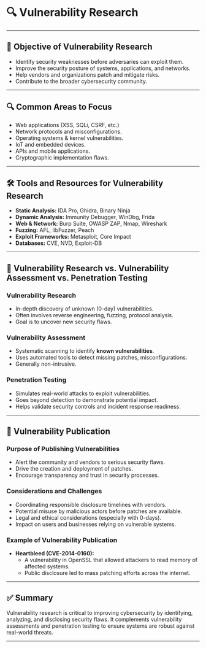 # 🔍 Vulnerability Research

---

## 🎯 Objective of Vulnerability Research
- Identify security weaknesses before adversaries can exploit them.
- Improve the security posture of systems, applications, and networks.
- Help vendors and organizations patch and mitigate risks.
- Contribute to the broader cybersecurity community.

---

## 🔍 Common Areas to Focus
- Web applications (XSS, SQLi, CSRF, etc.)
- Network protocols and misconfigurations.
- Operating systems & kernel vulnerabilities.
- IoT and embedded devices.
- APIs and mobile applications.
- Cryptographic implementation flaws.

---

## 🛠 Tools and Resources for Vulnerability Research
- **Static Analysis:** IDA Pro, Ghidra, Binary Ninja
- **Dynamic Analysis:** Immunity Debugger, WinDbg, Frida
- **Web & Network:** Burp Suite, OWASP ZAP, Nmap, Wireshark
- **Fuzzing:** AFL, libFuzzer, Peach
- **Exploit Frameworks:** Metasploit, Core Impact
- **Databases:** CVE, NVD, Exploit-DB

---

## 🧪 Vulnerability Research vs. Vulnerability Assessment vs. Penetration Testing

### Vulnerability Research
- In-depth discovery of unknown (0-day) vulnerabilities.
- Often involves reverse engineering, fuzzing, protocol analysis.
- Goal is to uncover new security flaws.

### Vulnerability Assessment
- Systematic scanning to identify **known vulnerabilities**.
- Uses automated tools to detect missing patches, misconfigurations.
- Generally non-intrusive.

### Penetration Testing
- Simulates real-world attacks to exploit vulnerabilities.
- Goes beyond detection to demonstrate potential impact.
- Helps validate security controls and incident response readiness.

---

## 📢 Vulnerability Publication

### Purpose of Publishing Vulnerabilities
- Alert the community and vendors to serious security flaws.
- Drive the creation and deployment of patches.
- Encourage transparency and trust in security processes.

### Considerations and Challenges
- Coordinating responsible disclosure timelines with vendors.
- Potential misuse by malicious actors before patches are available.
- Legal and ethical considerations (especially with 0-days).
- Impact on users and businesses relying on vulnerable systems.

### Example of Vulnerability Publication
- **Heartbleed (CVE-2014-0160):**
  - A vulnerability in OpenSSL that allowed attackers to read memory of affected systems.
  - Public disclosure led to mass patching efforts across the internet.

---

## ✅ Summary
Vulnerability research is critical to improving cybersecurity by identifying, analyzing, and disclosing security flaws. It complements vulnerability assessments and penetration testing to ensure systems are robust against real-world threats.

---

